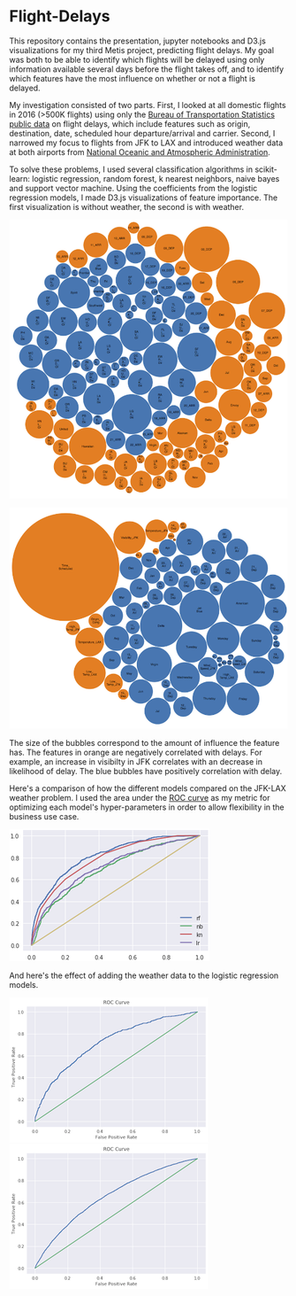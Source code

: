 # Flight-Delays

This repository contains the presentation, jupyter notebooks and D3.js visualizations for my third Metis project, predicting flight delays. My goal was both to be able to identify which flights will be delayed using only information available several days before the flight takes off, and to identify which features have the most influence on whether or not a flight is delayed. 

My investigation consisted of two parts. First, I looked at all domestic flights in 2016 (>500K flights) using only the [Bureau of Transportation Statistics public data](https://www.transtats.bts.gov/DL_SelectFields.asp?Table_ID=236) on flight delays, which include features such as origin, destination, date, scheduled hour departure/arrival and carrier. Second, I narrowed my focus to flights from JFK to LAX and introduced weather data at both airports from [National Oceanic and Atmospheric Administration](https://www.ncdc.noaa.gov/cdo-web/).

To solve these problems, I used several classification algorithms in scikit-learn: logistic regression, random forest, k nearest neighbors, naive bayes and support vector machine. Using the coefficients from the logistic regression models, I made D3.js visualizations of feature importance. The first visualization is without weather, the second is with weather.

![Feature Importance No Weather](https://github.com/michaelaaroncantrell/Flight-Delays/blob/master/images/All-Bubbles.png)

![Feature Importance Weather](https://github.com/michaelaaroncantrell/Flight-Delays/blob/master/images/Weather-Bubbles.png)

The size of the bubbles correspond to the amount of influence the feature has. The features in orange are negatively correlated with delays. For example, an increase in visibilty in JFK correlates with an decrease in likelihood of delay. The blue bubbles have positively correlation with delay.

Here's a comparison of how the different models compared on the JFK-LAX weather problem. I used the area under the [ROC curve](https://en.wikipedia.org/wiki/Receiver_operating_characteristic) as my metric for optimizing each model's hyper-parameters in order to allow flexibility in the business use case.

![Comparison-Weather](https://github.com/michaelaaroncantrell/Flight-Delays/blob/master/images/model-comparison.png)

And here's the effect of adding the weather data to the logistic regression models.

![Logistic Regression With Weather](https://github.com/michaelaaroncantrell/Flight-Delays/blob/master/images/Weather-LR-ROC.png)![Logistic Regression Without Weather](https://github.com/michaelaaroncantrell/Flight-Delays/blob/master/images/LR-ROC.png)





